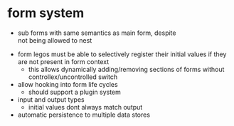 # form system
  - sub forms with same semantics as main form, despite <form> not being allowed to nest 
  - form legos must be able to selectively register their initial values if they are not present in form context
    - this allows dynamically adding/removing sections of forms without controllex/uncontrolled switch
  - allow hooking into form life cycles
    - should support a plugin system
  - input and output types
    - initial values dont always match output
  - automatic persistence to multiple data stores
